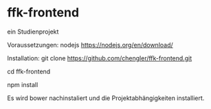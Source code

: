 # ffk-frontend

ein Studienprojekt

Voraussetzungen:
nodejs
https://nodejs.org/en/download/

Installation:
git clone https://github.com/chengler/ffk-frontend.git

cd ffk-frontend

npm install

Es wird bower nachinstaliert und die Projektabhängigkeiten installiert.
